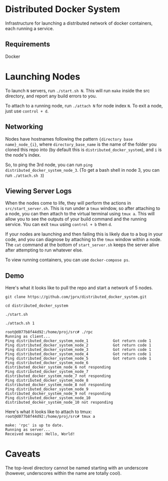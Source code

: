 # Distributed Docker System
Infrastructure for launching a distributed network of docker containers, each running a service.

## Requirements
Docker

# Launching Nodes
To launch `N` servers, run `./start.sh N`. This will run `make` inside the src directory, and report any build errors to you.

To attach to a running node, run `./attach N` for node index `N`. To exit a node, just use `control + d`.

## Networking
Nodes have hostnames following the pattern `{directory base name}_node_{i}`, where `directory_base_name` is the name of the folder you cloned this repo into (by default this is `distributed_docker_system`), and `i` is the node's index.

So, to ping the 3rd node, you can run `ping distributed_docker_system_node_3`. (To get a bash shell in node 3, you can run `./attach.sh 3`)

## Viewing Server Logs
When the nodes come to life, they will perform the actions in `src/start_server.sh`. This is run under a `tmux` window, so after attaching to a node, you can then attach to the virtual terminal using `tmux a`. This will allow you to see the outputs of your build command and the running service. You can exit `tmux` using `control + b` then `d`. 

If your nodes are launching and then failing this is likely due to a bug in your code, and you can diagnose by attaching to the `tmux` window within a node. The `cat` command at the bottom of `start_server.sh` keeps the server alive after attempting to run whatever else. 

To view running containers, you can use `docker-compose ps`.

## Demo
Here's what it looks like to pull the repo and start a network of 5 nodes.

`git clone https://github.com/jprx/distributed_docker_system.git`

`cd distributed_docker_system`

`./start.sh`

`./attach.sh 1`

```
root@d077b8f44d92:/home/proj/src# ./rpc
Running as client...
Ping distributed_docker_system_node_1           Got return code 1
Ping distributed_docker_system_node_2           Got return code 1
Ping distributed_docker_system_node_3           Got return code 1
Ping distributed_docker_system_node_4           Got return code 1
Ping distributed_docker_system_node_5           Got return code 1
Ping distributed_docker_system_node_6           distributed_docker_system_node_6 not responding
Ping distributed_docker_system_node_7           distributed_docker_system_node_7 not responding
Ping distributed_docker_system_node_8           distributed_docker_system_node_8 not responding
Ping distributed_docker_system_node_9           distributed_docker_system_node_9 not responding
Ping distributed_docker_system_node_10          distributed_docker_system_node_10 not responding
```

Here's what it looks like to attach to tmux:
`root@d077b8f44d92:/home/proj/src# tmux a`

```
make: 'rpc' is up to date.
Running as server...
Received message: Hello, World!
```

# Caveats
The top-level directory cannot be named starting with an underscore (however, underscores within the name are totally cool).
